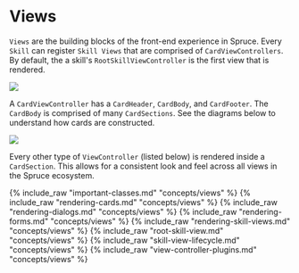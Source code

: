 # Views

`Views` are the building blocks of the front-end experience in Spruce. Every `Skill` can register `Skill Views` that are comprised of `CardViewControllers`. By default, the a skill's `RootSkillViewController` is the first view that is rendered. 

<img style="margin:0 auto; display:block;" src="../../assets/img/diagrams/skill_view_with_cards.png">

A `CardViewController` has a `CardHeader`, `CardBody`, and `CardFooter`. The `CardBody` is comprised of many `CardSections`. See the diagrams below to understand how cards are constructed.

<img style="margin:0 auto; display:block;" src="../../assets/img/diagrams/skill_view_and_card.png">

Every other type of `ViewController` (listed below) is rendered inside a `CardSection`. This allows for a consistent look and feel across all views in the Spruce ecosystem.


{% include_raw "important-classes.md" "concepts/views" %}
{% include_raw "rendering-cards.md" "concepts/views" %}
{% include_raw "rendering-dialogs.md" "concepts/views" %}
{% include_raw "rendering-forms.md" "concepts/views" %}
{% include_raw "rendering-skill-views.md" "concepts/views" %}
{% include_raw "root-skill-view.md" "concepts/views" %}
{% include_raw "skill-view-lifecycle.md" "concepts/views" %}
{% include_raw "view-controller-plugins.md" "concepts/views" %}